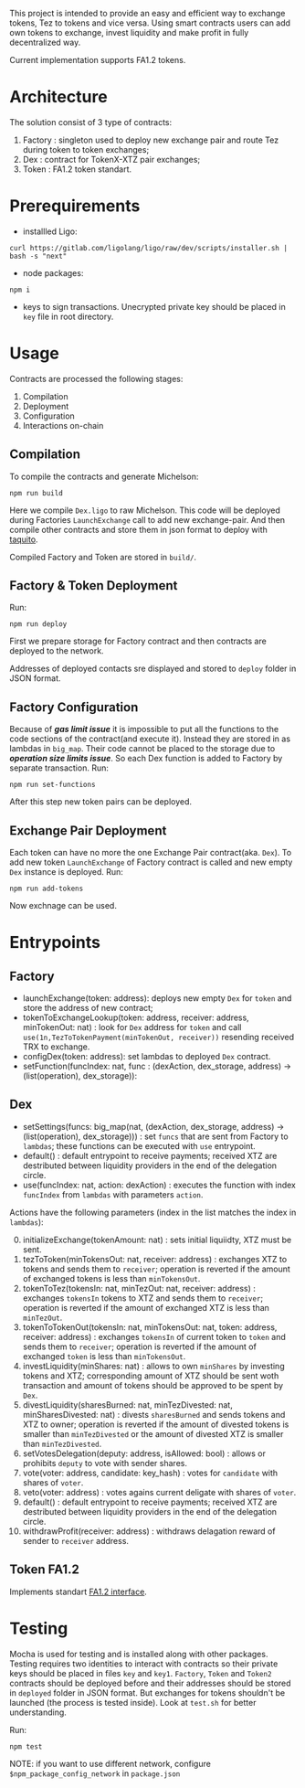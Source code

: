 This project is intended to provide an easy and efficient way to exchange tokens,
Tez to tokens and vice versa. Using smart contracts users can add own tokens
to exchange, invest liquidity and make profit in fully decentralized way.

Current implementation supports FA1.2 tokens.

# Architecture

The solution consist of 3 type of contracts:

1. Factory : singleton used to deploy new exchange pair and route Tez during token to token exchanges;
2. Dex : contract for TokenX-XTZ pair exchanges;
3. Token : FA1.2 token standart.

# Prerequirements

- installled Ligo:

```
curl https://gitlab.com/ligolang/ligo/raw/dev/scripts/installer.sh | bash -s "next"
```

- node packages:

```
npm i
```

- keys to sign transactions. Unecrypted private key should be placed in `key` file in root directory.

# Usage

Contracts are processed the following stages:

1. Compilation
2. Deployment
3. Configuration
4. Interactions on-chain

## Compilation

To compile the contracts and generate Michelson:

```
npm run build
```

Here we compile `Dex.ligo` to raw Michelson. This code will be deployed during Factories `LaunchExchange` call to add new exchange-pair. And then compile other contracts and store them in json format to deploy with [taquito](https://tezostaquito.io/).

Сompiled Factory and Token are stored in `build/`.

## Factory & Token Deployment

Run:

```
npm run deploy
```

First we prepare storage for Factory contract and then contracts are deployed to the network.

Addresses of deployed contacts sre displayed and stored to `deploy` folder in JSON format.

## Factory Configuration

Because of **_gas limit issue_** it is impossible to put all the functions to the code sections of the contract(and execute it). Instead they are stored in as lambdas in `big_map`. Their code cannot be placed to the storage due to **_operation size limits issue_**. So each Dex function is added to Factory by separate transaction. Run:

```
npm run set-functions
```

After this step new token pairs can be deployed.

## Exchange Pair Deployment

Each token can have no more the one Exchange Pair contract(aka. `Dex`). To add new token `LaunchExchange` of Factory contract is called and new empty `Dex` instance is deployed.
Run:

```
npm run add-tokens
```

Now exchnage can be used.

# Entrypoints

## Factory

- launchExchange(token: address): deploys new empty `Dex` for `token` and store the address of new contract;
- tokenToExchangeLookup(token: address, receiver: address, minTokenOut: nat) : look for `Dex` address for `token` and call `use(1n,TezToTokenPayment(minTokenOut, receiver))` resending received TRX to exchange.
- configDex(token: address): set lambdas to deployed `Dex` contract.
- setFunction(funcIndex: nat, func : (dexAction, dex_storage, address) -> (list(operation), dex_storage)):

## Dex

- setSettings(funcs: big_map(nat, (dexAction, dex_storage, address) -> (list(operation), dex_storage))) : set `funcs` that are sent from Factory to `lambdas`; these functions can be executed with `use` entrypoint.
- default() : default entrypoint to receive payments; received XTZ are destributed between liquidity providers in the end of the delegation circle.
- use(funcIndex: nat, action: dexAction) : executes the function with index `funcIndex` from `lambdas` with parameters `action`.

Actions have the following parameters (index in the list matches the index in `lambdas`):

0. initializeExchange(tokenAmount: nat) : sets initial liquiidty, XTZ must be sent.
1. tezToToken(minTokensOut: nat, receiver: address) : exchanges XTZ to tokens and sends them to `receiver`; operation is reverted if the amount of exchanged tokens is less than `minTokensOut`.
2. tokenToTez(tokensIn: nat, minTezOut: nat, receiver: address) : exchanges `tokensIn` tokens to XTZ and sends them to `receiver`; operation is reverted if the amount of exchanged XTZ is less than `minTezOut`.
3. tokenToTokenOut(tokensIn: nat, minTokensOut: nat, token: address, receiver: address) : exchanges `tokensIn` of current token to `token` and sends them to `receiver`; operation is reverted if the amount of exchanged `token` is less than `minTokensOut`.
4. investLiquidity(minShares: nat) : allows to own `minShares` by investing tokens and XTZ; corresponding amount of XTZ should be sent woth transaction and amount of tokens should be approved to be spent by `Dex`.
5. divestLiquidity(sharesBurned: nat, minTezDivested: nat, minSharesDivested: nat) : divests `sharesBurned` and sends tokens and XTZ to owner; operation is reverted if the amount of divested tokens is smaller than `minTezDivested` or the amount of divested XTZ is smaller than `minTezDivested`.
6. setVotesDelegation(deputy: address, isAllowed: bool) : allows or prohibits `deputy` to vote with sender shares.
7. vote(voter: address, candidate: key_hash) : votes for `candidate` with shares of `voter`.
8. veto(voter: address) : votes agains current deligate with shares of `voter`.
9. default() : default entrypoint to receive payments; received XTZ are destributed between liquidity providers in the end of the delegation circle.
10. withdrawProfit(receiver: address) : withdraws delagation reward of sender to `receiver` address.

## Token FA1.2

Implements standart [FA1.2 interface](https://gitlab.com/tzip/tzip/-/blob/master/proposals/tzip-7/tzip-7.md).

# Testing

Mocha is used for testing and is installed along with other packages. Testing requires two identities to interact with contracts so their private keys should be placed in files `key` and `key1`. `Factory`, `Token` and `Token2` contracts should be deployed before and their addresses should be stored in `deployed` folder in JSON format. But exchanges for tokens shouldn't be launched (the process is tested inside). Look at `test.sh` for better understanding.

Run:

```
npm test
```

NOTE: if you want to use different network, configure `$npm_package_config_network` in `package.json`
